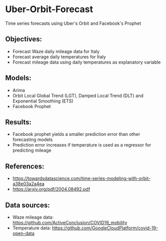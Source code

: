 # Uber-Orbit-Forecast
Time series forecasts using Uber's Orbit and Facebook's Prophet

Objectives: 
----------------------------------------------------------------------------------------------------------------------------------------------------
* Forecast Waze daily mileage data for Italy 
* Forecast average daily temperatures for Italy
* Forecast mileage data using daily temperatures as explanatory variable

Models: 
----------------------------------------------------------------------------------------------------------------------------------------------------
* Arima
* Orbit Local Global Trend (LGT), Damped Local Trend (DLT) and Exponential Smoothing (ETS)
* Facebook Prophet

Results: 
----------------------------------------------------------------------------------------------------------------------------------------------------
* Facebook prophet yields a smaller prediction error than other forecasting models
* Prediction error increases if temperature is used as a regressor for predicting mileage

References:
----------------------------------------------------------------------------------------------------------------------------------------------------
* https://towardsdatascience.com/time-series-modeling-with-orbit-a38e03a2a4ea
* https://arxiv.org/pdf/2004.08492.pdf

Data sources: 
----------------------------------------------------------------------------------------------------------------------------------------------------
* Waze mileage data: https://github.com/ActiveConclusion/COVID19_mobility
* Temperature data: https://github.com/GoogleCloudPlatform/covid-19-open-data
